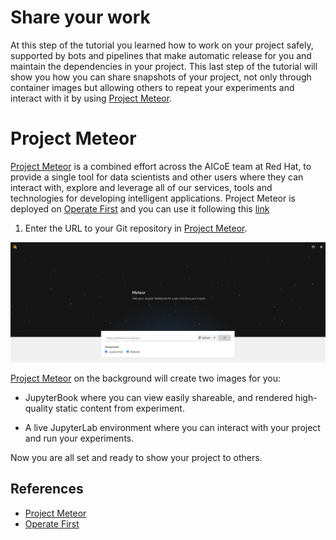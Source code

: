 # Share your work

At this step of the tutorial you learned how to work on your project safely, supported by bots and pipelines that make automatic release for you and maintain the dependencies in your project. This last step of the tutorial will show you how you can share snapshots of your project, not only through container images but allowing others to repeat your experiments and interact with it by using [Project Meteor][1].

# Project Meteor

[Project Meteor][1] is a combined effort across the AICoE team at Red Hat, to provide a single tool for data scientists and other users where they can interact with, explore and leverage all of our services, tools and technologies for developing intelligent applications. Project Meteor is deployed on [Operate First][2] and you can use it following this [link][3]


1. Enter the URL to your Git repository in [Project Meteor][1].

<div style="text-align:center">
<img alt="Enter URL Project Meteor" src="https://raw.githubusercontent.com/AICoE/manage-dependencies-tutorial/master/docs/images/ProjectMeteorEnterURL.png">
</div>

[Project Meteor][1] on the background will create two images for you:

- JupyterBook where you can view easily shareable, and rendered high-quality static content from experiment.

- A live JupyterLab environment where you can interact with your project and run your experiments.

Now you are all set and ready to show your project to others.


## References

* [Project Meteor][1]
* [Operate First][2]

[1]: https://github.com/AICoE/meteor
[2]: https://www.operate-first.cloud/
[3]: https://shower.meteor.zone
